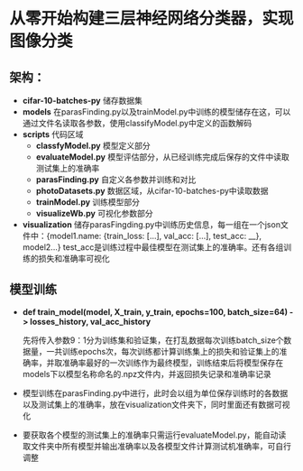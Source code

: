 # 从零开始构建三层神经网络分类器，实现图像分类
## 架构：
- **cifar-10-batches-py**          储存数据集
- **models**                       在parasFinding.py以及trainModel.py中训练的模型储存在这，可以通过文件名读取各参数，使用classifyModel.py中定义的函数解码
- **scripts**                      代码区域
  - **classfyModel.py**            模型定义部分
  - **evaluateModel.py**           模型评估部分，从已经训练完成后保存的文件中读取测试集上的准确率
  - **parasFinding.py**            自定义各参数并训练和对比
  - **photoDatasets.py**           数据区域，从cifar-10-batches-py中读取数据
  - **trainModel.py**              训练模型部分
  - **visualizeWb.py**             可视化参数部分
- **visualization**                储存parasFingding.py中训练历史信息，每一组在一个json文件中：{model1.name: {train_loss: [...], val_acc: [...], test_acc: __}, model2...} test_acc是训练过程中最佳模型在测试集上的准确率。还有各组训练的损失和准确率可视化


## 模型训练
- **def train_model(model, X_train, y_train, epochs=100, batch_size=64) -> losses_history, val_acc_history**

  先将传入参数9：1分为训练集和验证集，在打乱数据每次训练batch_size个数据量，一共训练epochs次，每次训练都计算训练集上的损失和验证集上的准确率，并取准确率最好的一次训练作为最终模型，训练结束后将模型保存在models下以模型名称命名的.npz文件内，并返回损失记录和准确率记录
- 模型训练在parasFinding.py中进行，此时会以组为单位保存训练时的各数据以及测试集上的准确率，放在visualization文件夹下，同时里面还有数据可视化
- 要获取各个模型的测试集上的准确率只需运行evaluateModel.py，能自动读取文件夹中所有模型并输出准确率以及各模型文件计算测试机准确率，可自行调整

    
  
